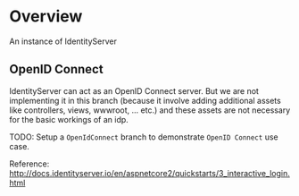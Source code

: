 # Overview

An instance of IdentityServer


## OpenID Connect

IdentityServer can act as an OpenID Connect server.
But we are not implementing it in this branch (because it involve adding additional assets like controllers, views, wwwroot, ... etc.)
and these assets are not necessary for the basic workings of an idp.

TODO: Setup a `OpenIdConnect` branch to demonstrate `OpenID Connect` use case.

Reference: http://docs.identityserver.io/en/aspnetcore2/quickstarts/3_interactive_login.html